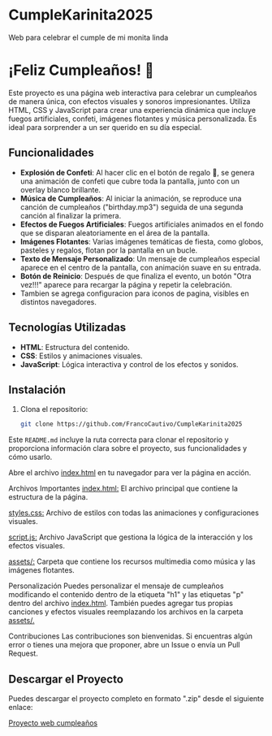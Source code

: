 # CumpleKarinita2025
Web para celebrar el cumple de mi monita linda

# ¡Feliz Cumpleaños! 🎉

Este proyecto es una página web interactiva para celebrar un cumpleaños de manera única, con efectos visuales y sonoros impresionantes. Utiliza HTML, CSS y JavaScript para crear una experiencia dinámica que incluye fuegos artificiales, confeti, imágenes flotantes y música personalizada. Es ideal para sorprender a un ser querido en su día especial.

## Funcionalidades

- **Explosión de Confeti**: Al hacer clic en el botón de regalo 🎁, se genera una animación de confeti que cubre toda la pantalla, junto con un overlay blanco brillante.
- **Música de Cumpleaños**: Al iniciar la animación, se reproduce una canción de cumpleaños ("birthday.mp3") seguida de una segunda canción al finalizar la primera.
- **Efectos de Fuegos Artificiales**: Fuegos artificiales animados en el fondo que se disparan aleatoriamente en el área de la pantalla.
- **Imágenes Flotantes**: Varias imágenes temáticas de fiesta, como globos, pasteles y regalos, flotan por la pantalla en un bucle.
- **Texto de Mensaje Personalizado**: Un mensaje de cumpleaños especial aparece en el centro de la pantalla, con animación suave en su entrada.
- **Botón de Reinicio**: Después de que finaliza el evento, un botón "Otra vez!!!" aparece para recargar la página y repetir la celebración.
- Tambien se agrega configuracion para iconos de pagina, visibles en distintos navegadores.

## Tecnologías Utilizadas

- **HTML**: Estructura del contenido.
- **CSS**: Estilos y animaciones visuales.
- **JavaScript**: Lógica interactiva y control de los efectos y sonidos.

## Instalación

1. Clona el repositorio:
   ```bash
   git clone https://github.com/FrancoCautivo/CumpleKarinita2025

Este `README.md` incluye la ruta correcta para clonar el repositorio y proporciona información clara sobre el proyecto, sus funcionalidades y cómo usarlo.

Abre el archivo [index.html](https://github.com/FrancoCautivo/CumpleKarinita2025/blob/main/index.html) en tu navegador para ver la página en acción.

Archivos Importantes
[index.html:](https://github.com/FrancoCautivo/CumpleKarinita2025/blob/main/index.html) El archivo principal que contiene la estructura de la página.

[styles.css:](https://github.com/FrancoCautivo/CumpleKarinita2025/blob/main/script.js) Archivo de estilos con todas las animaciones y configuraciones visuales.

[script.js:](https://github.com/FrancoCautivo/CumpleKarinita2025/blob/main/script.js) Archivo JavaScript que gestiona la lógica de la interacción y los efectos visuales.

[assets/:](https://github.com/FrancoCautivo/CumpleKarinita2025/tree/main/assets) Carpeta que contiene los recursos multimedia como música y las imágenes flotantes.

Personalización
Puedes personalizar el mensaje de cumpleaños modificando el contenido dentro de la etiqueta "h1" y las etiquetas "p" dentro del archivo [index.html](https://github.com/FrancoCautivo/CumpleKarinita2025/blob/main/index.html). También puedes agregar tus propias canciones y efectos visuales reemplazando los archivos en la carpeta [assets/.](https://github.com/FrancoCautivo/CumpleKarinita2025/tree/main/assets)

Contribuciones
Las contribuciones son bienvenidas. Si encuentras algún error o tienes una mejora que proponer, abre un Issue o envía un Pull Request.

## Descargar el Proyecto

Puedes descargar el proyecto completo en formato ".zip" desde el siguiente enlace:

[Proyecto web cumpleaños](https://github.com/FrancoCautivo/CumpleKarinita2025/archive/refs/heads/main.zip)

